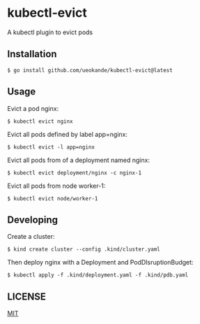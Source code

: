 # kubectl-evict

A kubectl plugin to evict pods

## Installation

```console
$ go install github.com/ueokande/kubectl-evict@latest
```

## Usage

Evict a pod nginx:
```console
$ kubectl evict nginx
```

Evict all pods defined by label app=nginx:
```console
$ kubectl evict -l app=nginx
```

Evict all pods from of a deployment named nginx:
```console
$ kubectl evict deployment/nginx -c nginx-1
```

Evict all pods from node worker-1:
```console
$ kubectl evict node/worker-1
```

## Developing

Create a cluster:

```console
$ kind create cluster --config .kind/cluster.yaml
```

Then deploy nginx with a Deployment and PodDIsruptionBudget:

```console
$ kubectl apply -f .kind/deployment.yaml -f .kind/pdb.yaml
```

## LICENSE

[MIT](./LICENSE)
